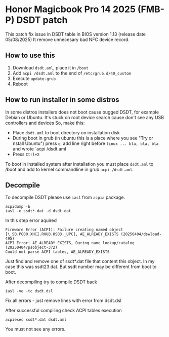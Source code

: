 # Honor Magicbook Pro 14 2025 (FMB-P) DSDT patch

This patch fix issue in DSDT table in BIOS version 1.13 (release date 05/08/2025)
It remove unnecesary bad NFC device record.

## How to use this

1. Download `dsdt.aml`, place it in `/boot`
2. Add `acpi /dsdt.aml` to the end of `/etc/grub.d/40_custom`
3. Execute `update-grub`
4. Reboot

## How to run installer in some distros

In some distros installers does not boot cause bugged DSDT, for example Debian or Ubuntu. It's stuck on root device search cause don't see any USB controllers and devices
So, make this:
* Place `dsdt.aml` to boot directory on installation disk
* During boot in grub (in ubuntu this is a place where you see "Try or nstall Ubuntu") press `e`, add line right before `linux ... bla, bla, bla` and wrote `acpi /dsdt.aml
* Press `Ctrl+X`

To boot in installed system after installation you must place `dsdt.aml` to /boot and add to kernel commandline in grub `acpi /dsdt.aml`.

## Decompile
To decompile DSDT please use `iasl` from `acpia` package.
```
acpidump -b
iasl -e ssdt*.dat -d dsdt.dat
```
In this step error aquired
```
Firmware Error (ACPI): Failure creating named object [\_SB.PC00.XHCI.RHUB.HS03._UPC], AE_ALREADY_EXISTS (20250404/dswload-495)
ACPI Error: AE_ALREADY_EXISTS, During name lookup/catalog (20250404/psobject-372)
Could not parse ACPI tables, AE_ALREADY_EXISTS
```
Just find and remove one of ssdt*.dat file that content this object. In my case this was ssdt23.dat. But ssdt number may be different from boot to boot.

After decompiling try to compile DSDT back
```
iasl -ve -tc dsdt.dsl
```
Fix all errors - just remove lines with error from dsdt.dsl

After successful compiling check ACPI tables execution
```
acpiexec ssdt*.dat dsdt.aml 
```
You must not see any errors.
